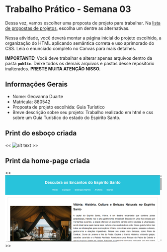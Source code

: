 # Trabalho Prático - Semana 03

Dessa vez, vamos escolher uma proposta de projeto para trabalhar. Na [lista de propostas de projetos](propostas-projetos.md), escolha um dentre as alternativas.

Nessa atividade, você deverá montar a página inicial do projeto escolhido, a organização do HTML aplicando semântica correta e uso aprimorado do CSS. Leia o enunciado completo no Canvas para mais detalhes.

**IMPORTANTE:** Você deve trabalhar e alterar apenas arquivos dentro da pasta **`public`**. Deixe todos os demais arquivos e pastas desse repositório inalterados. **PRESTE MUITA ATENÇÃO NISSO.**

## Informações Gerais

- Nome: Geovanna Duarte
- Matricula: 880542
- Proposta de projeto escolhida: Guia Turístico
- Breve descrição sobre seu projeto: Trabalho realizado em html e css sobre um Guia Turístico do estado do Espirito Santo.


## Print do esboço criada

<< ![alt text](public/esboço.png) >> 


## Print da home-page criada

<< ![alt text](public/homepage.png) >>
